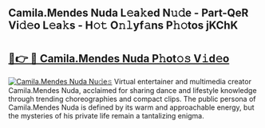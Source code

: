## Camila.Mendes Nuda L𝚎a𝚔ed N𝚞𝚍e - Part-QeR Vi𝚍𝚎o L𝚎a𝚔s - H𝚘𝚝 O𝚗𝚕yf𝚊ns P𝚑𝚘tos jKChK

# <h2><a href="http://kfefkkn.oniu.top/?m=Camila.Mendes+Nuda">🔗👉 🔴 Camila.Mendes Nuda P𝚑ot𝚘𝚜 V𝚒d𝚎o</a></h2>

[![Camila.Mendes Nuda Nu𝚍e𝚜](https://i.imgur.com/0qMVB7G.gif)](http://kfefkkn.oniu.top/?m=Camila.Mendes+Nuda)
Virtual entertainer and multimedia creator Camila.Mendes Nuda, acclaimed for sharing dance and lifestyle knowledge through trending choreographies and compact clips. The public persona of Camila.Mendes Nuda is defined by its warm and approachable energy, but the mysteries of his private life remain a tantalizing enigma.  
